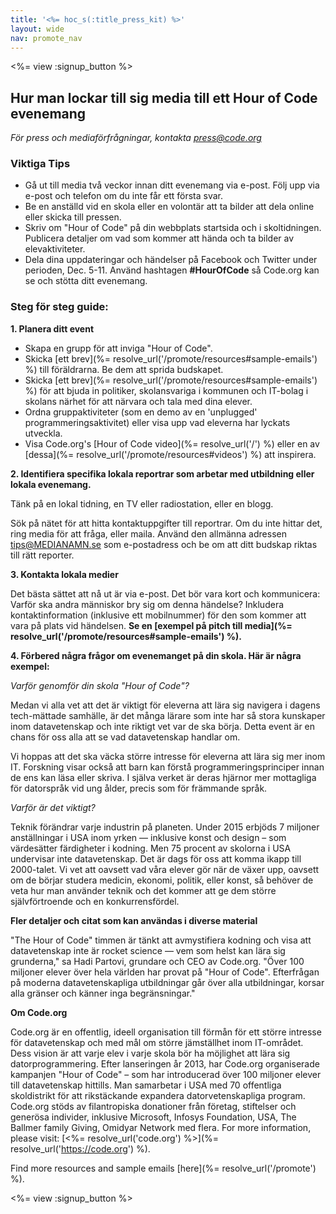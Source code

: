 ```yaml
---
title: '<%= hoc_s(:title_press_kit) %>'
layout: wide
nav: promote_nav
---
```

<%= view :signup_button %>

## Hur man lockar till sig media till ett Hour of Code evenemang

*För press och mediaförfrågningar, kontakta <press@code.org>*

### Viktiga Tips

- Gå ut till media två veckor innan ditt evenemang via e-post. Följ upp via e-post och telefon om du inte får ett första svar.
- Be en anställd vid en skola eller en volontär att ta bilder att dela online eller skicka till pressen.
- Skriv om "Hour of Code" på din webbplats startsida och i skoltidningen. Publicera detaljer om vad som kommer att hända och ta bilder av elevaktiviteter.
- Dela dina uppdateringar och händelser på Facebook och Twitter under perioden, Dec. 5-11. Använd hashtagen **#HourOfCode** så Code.org kan se och stötta ditt evenemang.

### Steg för steg guide:

**1. Planera ditt event**

- Skapa en grupp för att inviga "Hour of Code".
- Skicka [ett brev](%= resolve_url('/promote/resources#sample-emails') %) till föräldrarna. Be dem att sprida budskapet.
- Skicka [ett brev](%= resolve_url('/promote/resources#sample-emails') %) för att bjuda in politiker, skolansvariga i kommunen och IT-bolag i skolans närhet för att närvara och tala med dina elever.
- Ordna gruppaktiviteter (som en demo av en 'unplugged' programmeringsaktivitet) eller visa upp vad eleverna har lyckats utveckla.
- Visa Code.org's [Hour of Code video](%= resolve_url('/') %) eller en av [dessa](%= resolve_url('/promote/resources#videos') %) att inspirera.

**2. Identifiera specifika lokala reportrar som arbetar med utbildning eller lokala evenemang.**

Tänk på en lokal tidning, en TV eller radiostation, eller en blogg.

Sök på nätet för att hitta kontaktuppgifter till reportrar. Om du inte hittar det, ring media för att fråga, eller maila. Använd den allmänna adressen tips@MEDIANAMN.se som e-postadress och be om att ditt budskap riktas till rätt reporter.

**3. Kontakta lokala medier**

Det bästa sättet att nå ut är via e-post. Det bör vara kort och kommunicera: Varför ska andra människor bry sig om denna händelse? Inkludera kontaktinformation (inklusive ett mobilnummer) för den som kommer att vara på plats vid händelsen. **Se en [exempel på pitch till media](%= resolve_url('/promote/resources#sample-emails') %).**

**4. Förbered några frågor om evenemanget på din skola. Här är några exempel:**

*Varför genomför din skola "Hour of Code"?*

Medan vi alla vet att det är viktigt för eleverna att lära sig navigera i dagens tech-mättade samhälle, är det många lärare som inte har så stora kunskaper inom datavetenskap och inte riktigt vet var de ska börja. Detta event är en chans för oss alla att se vad datavetenskap handlar om.

Vi hoppas att det ska väcka större intresse för eleverna att lära sig mer inom IT. Forskning visar också att barn kan förstå programmeringsprinciper innan de ens kan läsa eller skriva. I själva verket är deras hjärnor mer mottagliga för datorspråk vid ung ålder, precis som för främmande språk.

*Varför är det viktigt?*

Teknik förändrar varje industrin på planeten. Under 2015 erbjöds 7 miljoner anställningar i USA inom yrken — inklusive konst och design – som värdesätter färdigheter i kodning. Men 75 procent av skolorna i USA undervisar inte datavetenskap. Det är dags för oss att komma ikapp till 2000-talet. Vi vet att oavsett vad våra elever gör när de växer upp, oavsett om de börjar studera medicin, ekonomi, politik, eller konst, så behöver de veta hur man använder teknik och det kommer att ge dem större självförtroende och en konkurrensfördel.

**Fler detaljer och citat som kan användas i diverse material**

"The Hour of Code" timmen är tänkt att avmystifiera kodning och visa att datavetenskap inte är rocket science — vem som helst kan lära sig grunderna," sa Hadi Partovi, grundare och CEO av Code.org. "Över 100 miljoner elever över hela världen har provat på "Hour of Code". Efterfrågan på moderna datavetenskapliga utbildningar går över alla utbildningar, korsar alla gränser och känner inga begränsningar."

**Om Code.org**

Code.org är en offentlig, ideell organisation till förmån för ett större intresse för datavetenskap och med mål om större jämställhet inom IT-området. Dess vision är att varje elev i varje skola bör ha möjlighet att lära sig datorprogrammering. Efter lanseringen år 2013, har Code.org organiserade kampanjen "Hour of Code" – som har introducerad över 100 miljoner elever till datavetenskap hittills. Man samarbetar i USA med 70 offentliga skoldistrikt för att rikstäckande expandera datorvetenskapliga program. Code.org stöds av filantropiska donationer från företag, stiftelser och generösa individer, inklusive Microsoft, Infosys Foundation, USA, The Ballmer family Giving, Omidyar Network med flera. For more information, please visit: [<%= resolve_url('code.org') %>](%= resolve_url('https://code.org') %).

  
Find more resources and sample emails [here](%= resolve_url('/promote') %).

<%= view :signup_button %>